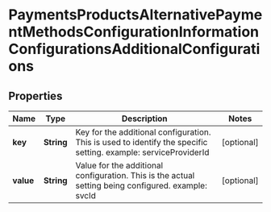 
# PaymentsProductsAlternativePaymentMethodsConfigurationInformationConfigurationsAdditionalConfigurations

## Properties
Name | Type | Description | Notes
------------ | ------------- | ------------- | -------------
**key** | **String** | Key for the additional configuration. This is used to identify the specific setting. example: serviceProviderId  |  [optional]
**value** | **String** | Value for the additional configuration. This is the actual setting being configured. example: svcId  |  [optional]



